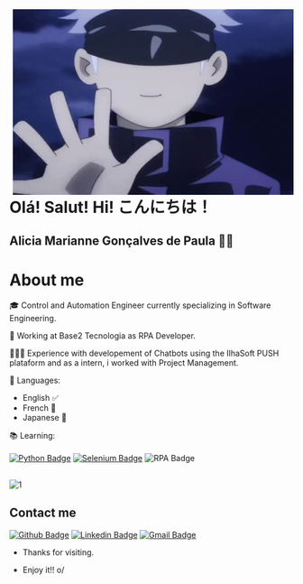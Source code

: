 <img align="right" width="498" height="329" src="https://github.com/aliciamarianne1507/aliciamarianne1507/blob/main/Imagens/tenor.gif">
 
# Olá! Salut! Hi! こんにちは！
## Alicia Marianne Gonçalves de Paula 👩‍💻

# About me

🎓 Control and Automation Engineer currently specializing in Software Engineering.

🤖 Working at Base2 Tecnologia as RPA Developer.

👩🏻‍💻 Experience with developement of Chatbots using the IlhaSoft PUSH plataform and as a intern, i worked with Project Management.

💬 Languages:
    <ul>
        <li>English ✅</li>
        <li>French 📝 </li>
        <li>Japanese 📝</li>
    </ul>

📚 Learning:<br></br>
[![Python Badge](https://img.shields.io/badge/-Python-00f?style=flat-square&logo=Python&logoColor=blue&link=link_do_seu_perfil_no_github)](https://www.python.org/)
[![Selenium Badge](https://img.shields.io/badge/-Selenium-32CD32?style=flat-square&logo=Selenium&logoColor=green&link=link_do_seu_perfil_no_github)](https://www.selenium.dev/)
![RPA Badge](https://img.shields.io/badge/-RPA-800080?style=flat-square&logo=logo&logoColor=purple&link=link_do_seu_perfil_no_github)


##

![1](https://github-readme-stats.vercel.app/api/top-langs/?username=aliciamarianne1507&theme=gruvbox)
 

 
## Contact me 
[![Github Badge](https://img.shields.io/badge/-Github-000?style=flat-square&logo=Github&logoColor=white&link=link_do_seu_perfil_no_github)](https://github.com/aliciamarianne1507)
[![Linkedin Badge](https://img.shields.io/badge/-LinkedIn-blue?style=flat-square&logo=Linkedin&logoColor=white&link=link_do_seu_perfil_no_linkedin)](https://www.linkedin.com/in/alicia-gon%C3%A7alves-a301171/)
[![Gmail Badge](https://img.shields.io/badge/-Gmail-c14438?style=flat-square&logo=Gmail-Pessoal&logoColor=white&link=mailto:seu_email)](mailto:aliciadepaulaeng@gmail.com)


- Thanks for visiting. 
 
- Enjoy it!! o/
